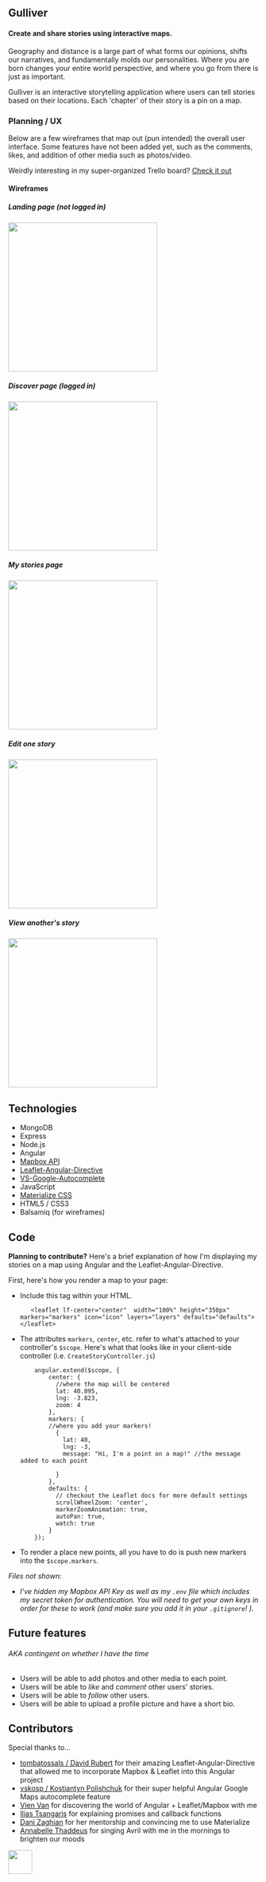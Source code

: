 ## Gulliver
#### Create and share stories using interactive maps.

Geography and distance is a large part of what forms our opinions, shifts our narratives, and fundamentally molds our personalities. Where you are born changes your entire world perspective, and where you go from there is just as important.

Gulliver is an interactive storytelling application where users can tell stories based on their locations. Each 'chapter' of their story is a pin on a map.

### Planning / UX

Below are a few wireframes that map out (pun intended) the overall user interface. Some features have not been added yet, such as the comments, likes, and addition of other media such as photos/video.

Weirdly interesting in my super-organized Trello board? [Check it out](https://trello.com/b/IuXD8UrZ/gulliver-app)

#### Wireframes

##### Landing page (not logged in)
<!-- ![landing page wireframe](./wireframes/v2/landing.png) -->
<img src="./wireframes/v2/landing.png" width="300">


##### Discover page (logged in)
<!-- ![logged in discover wireframe](./wireframes/v2/newsfeed.png) -->
<img src="./wireframes/v2/newsfeed.png" width="300">

##### My stories page
<!-- ![my stories wireframe](./wireframes/v2/mystories.png) -->
<img src="./wireframes/v2/mystories.png" width="300">

##### Edit one story
<!-- ![create story wireframe](./wireframes/v2/create.png) -->
<img src="./wireframes/v2/create.png" width="300">

##### View another's story
<!-- ![view another's story wireframe](./wireframes/v2/otherprofile.png) -->
<img src="./wireframes/v2/otherprofile.png" width="300">


## Technologies

* MongoDB
* Express
* Node.js
* Angular
* [Mapbox API](https://www.mapbox.com/api-documentation/#geocoding)
* [Leaflet-Angular-Directive](http://tombatossals.github.io/angular-leaflet-directive/#!/examples/simple-map)
* [VS-Google-Autocomplete](https://github.com/vskosp/vsGoogleAutocomplete)
* JavaScript
* [Materialize CSS](http://materializecss.com)
* HTML5 / CSS3
* Balsamiq (for wireframes)

## Code

**Planning to contribute?** Here's a brief explanation of how I'm displaying my stories on a map using Angular and the Leaflet-Angular-Directive.

First, here's how you render a map to your page:

* Include this tag within your HTML.

         <leaflet lf-center="center"  width="100%" height="350px" markers="markers" icon="icon" layers="layers" defaults="defaults"></leaflet>

* The attributes `markers`, `center`, etc. refer to what's attached to your controller's `$scope`.  Here's what that looks like in your client-side controller  (i.e. `CreateStoryController.js`)

          angular.extend($scope, {
              center: {
                //where the map will be centered
                lat: 40.095,
                lng: -3.823,
                zoom: 4
              },
              markers: {
              //where you add your markers!
                {
                  lat: 40,
                  lng: -3,
                  message: "Hi, I'm a point on a map!" //the message added to each point

                }
              },
              defaults: {
                // checkout the Leaflet docs for more default settings
                scrollWheelZoom: 'center',
                markerZoomAnimation: true,
                autoPan: true,
                watch: true
              }
          });

* To render a place new points, all you have to do is push new markers into the `$scope.markers`.

*Files not shown*:
* *I've hidden my Mapbox API Key as well as my `.env` file which includes my secret token for authentication. You will need to get your own keys in order for these to work (and make sure you add it in your `.gitignore`! ).*

## Future features
###### AKA contingent on whether I have the time

* Users will be able to add photos and other media to each point.
* Users will be able to *like* and *comment* other users' stories.
* Users will be able to *follow* other users.
* Users will be able to upload a profile picture and have a short bio.

## Contributors

Special thanks to...
* [tombatossals / David Rubert](https://github.com/tombatossals) for their amazing Leaflet-Angular-Directive that allowed me to incorporate Mapbox & Leaflet into this Angular project
* [vskosp / Kostiantyn Polishchuk](https://github.com/vskosp) for their super helpful Angular Google Maps autocomplete feature
* [Vien Van](https://github.com/vienvan) for discovering the world of Angular + Leaflet/Mapbox with me
* [Ilias Tsangaris](https://github.com/iliastsangaris) for explaining promises and callback functions
* [Dani Zaghian](https://github.com/DaniZaghian) for her mentorship and convincing me to use Materialize
* [Annabelle Thaddeus](https://github.com/thaddak0) for singing Avril with me in the mornings to brighten our moods


<img src="https://github.com/favicon.ico" width="48">

